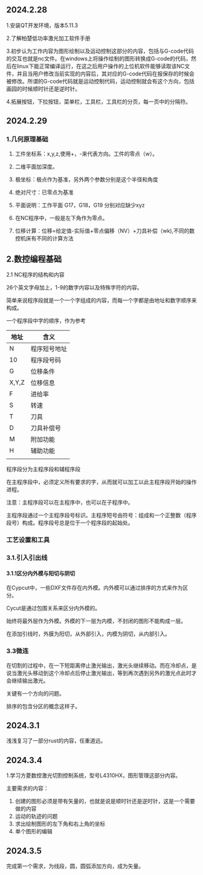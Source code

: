 ## 2024.2.28

1.安装QT开发环境，版本5.11.3

2.了解柏楚低功率激光加工软件手册

3.初步认为工作内容为图形绘制以及运动控制这部分的内容，包括与G-code代码的交互也就是nc文件。在windows上将操作绘制的图形转换成G-code的代码，然后在linux下能正常编译运行，在这之后用户操作的上位机软件能够读取该NC文件，并且当用户修改当前实现的内容后，其对应的G-code代码在报保存的时候会被修改。所谓的G-code代码就是运动控制代码，运动控制就会有这个方向，包括画园的时候顺时针还是逆时针。

4.拓展按钮，下拉按钮，菜单栏，工具栏，工具栏的分页，每一页中的分隔符。

## 2024.2.29

### 1.几何原理基础

1. 工件坐标系：x,y,z,使用+，-来代表方向。工件的零点（w）。

2. 二维平面加深度。

3. 极坐标：极点作为基准，另外两个参数分别是这个半径和角度

4. 绝对尺寸：已零点为基准

5. 平面说明：工作平面 G17，G18，G19 分别对应缺少xyz

6. 在NC程序中，一般是左下角作为零点。

7. 位移计算：位移=给定值-实际值+零点偏移（NV）+刀具补偿（wk),不同的数控机床有不同的计算方法

   

## 2.数控编程基础

2.1 NC程序的结构和内容

26个英文字母加上，1-9的数字内容以及特殊字符的内容。

简单来说程序段就是一个一个字组成的内容，而每一个字都是由地址和数字顺序来构成。



一个程序段中字的顺序，作为参考

| 地址  | 含义         |
| ----- | ------------ |
| N     | 程序短号地址 |
| 10    | 程序段号码   |
| G     | 位移条件     |
| X,Y,Z | 位移信息     |
| F     | 进给率       |
| S     | 转速         |
| T     | 刀具         |
| D     | 刀具补偿号   |
| M     | 附加功能     |
| H     | 辅助功能     |
|       |              |

程序段分为主程序段和辅程序段

在主程序段中，必须定义所有要求的字，从而就可以加工以此主程序段开始的操作进程。

注意：主程序段可以在主程序中，也可以在子程序中。

主程序段通过一个主程序段号标识。主程序短号由符号：组成和一个正整数（程序段号）构成。程序段号总是位于一个程序段的起始处。

### 工艺设置和工具

### 3.1.引入引出线

#### 3.1.1区分内外模与阳切与阴切

在Cypcut中，一些DXF文件存在内外模。内外模可以通过排序的方式来作为区分。

Cycut是通过包围关系来区分内外模的。

始终将最外层作为外模。外模的下一层为内模，不封闭的图形不能构成一层。

在添加引线时，外膜为阳切，从外部引入，内模为阴切，从内部引入。 

### 3.3微连

 在切割的过程中，在一下短距离停止激光输出，激光头继续移动。而在冷却点，是说当激光头移动到这个冷却点后停止激光输出，等到再次遇到另外的激光点此时才会继续输出激光。

关键有一个方向的问题。

排序的包含分区的概念这样子。

## 2024.3.1

浅浅复习了一部分rust的内容，任重道远。

## 2024.3.4

1.学习方菱数控激光切割控制系统，型号L4310HX，图形管理这部分内容。

主要需求的内容：

1. 创建的图形必须是带有矢量的，也就是说是顺时针还是逆时针，这是一个需要做的内容
2. 运动的轨迹的问题
3. 求出绘制图形的左下角和右上角的坐标
4. 单个图形的编辑

## 2024.3.5

完成第一个需求，为线段，圆，圆弧添加方向，成为矢量。



